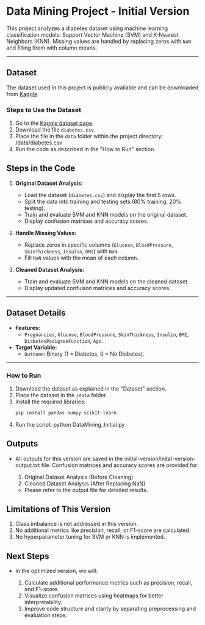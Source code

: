 # Data Mining Project - Initial Version

This project analyzes a diabetes dataset using machine learning classification models: Support Vector Machine (SVM) and K-Nearest Neighbors (KNN). Missing values are handled by replacing zeros with `NaN` and filling them with column means.

---
## Dataset

The dataset used in this project is publicly available and can be downloaded from [Kaggle](https://www.kaggle.com/datasets/saurabh00007/diabetescsv).

### Steps to Use the Dataset
1. Go to the [Kaggle dataset page](https://www.kaggle.com/datasets/saurabh00007/diabetescsv).
2. Download the file `diabetes.csv`.
3. Place the file in the `data` folder within the project directory: /data/diabetes.csv
4. Run the code as described in the "How to Run" section.

## Steps in the Code

1. **Original Dataset Analysis:**
   - Load the dataset (`diabetes.csv`) and display the first 5 rows.
   - Split the data into training and testing sets (80% training, 20% testing).
   - Train and evaluate SVM and KNN models on the original dataset.
   - Display confusion matrices and accuracy scores.

2. **Handle Missing Values:**
   - Replace zeros in specific columns (`Glucose`, `BloodPressure`, `SkinThickness`, `Insulin`, `BMI`) with `NaN`.
   - Fill `NaN` values with the mean of each column.

3. **Cleaned Dataset Analysis:**
   - Train and evaluate SVM and KNN models on the cleaned dataset.
   - Display updated confusion matrices and accuracy scores.

---

## Dataset Details

- **Features:**
  - `Pregnancies`, `Glucose`, `BloodPressure`, `SkinThickness`, `Insulin`, `BMI`, `DiabetesPedigreeFunction`, `Age`.
- **Target Variable:**
  - `Outcome`: Binary (1 = Diabetes, 0 = No Diabetes).

---

### How to Run

1. Download the dataset as explained in the "Dataset" section.
2. Place the dataset in the `/data` folder.
3. Install the required libraries:
   ```bash
   pip install pandas numpy scikit-learn

4. Run the script:
   python DataMining_Initial.py

## Outputs

- All outputs for this version are saved in the initial-version/inital-version-output.txt  file. Confusion matrices and accuracy scores are provided for:

   1. Original Dataset Analysis (Before Cleaning)
   2. Cleaned Dataset Analysis (After Replacing NaN)
   -  Please refer to the output file for detailed results.

## Limitations of This Version

   1. Class imbalance is not addressed in this version.
   2. No additional metrics like precision, recall, or F1-score are calculated.
   3. No hyperparameter tuning for SVM or KNN is implemented.

## Next Steps

- In the optimized version, we will: 

  1. Calculate additional performance metrics such as precision, recall, and F1-score.
  2. Visualize confusion matrices using heatmaps for better interpretability.
  3. Improve code structure and clarity by separating preprocessing and evaluation steps.




